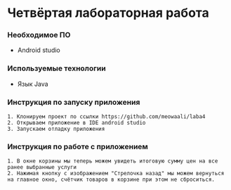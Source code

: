 
# Четвёртая лабораторная работа




### Необходимое ПО

* Android studio

### Используемые технологии

* Язык Java
### Инструкция по запуску приложения

    1. Клонируем проект по ссылки https://github.com/meowaali/laba4
    2. Открываем приложение в IDE android studio
    3. Запускаем отладку приложения
    
### Инструкция по работе с приложением

    1. В окне корзины мы теперь можем увидеть итоговую сумму цен на все ранее выбранные услуги
    2. Нажимая кнопку с изображением "Стрелочка назад" мы можем вернуться на главное окно, счётчик товаров в корзине при этом не сброситься.
